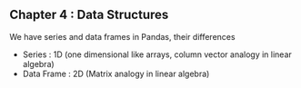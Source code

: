 ## Chapter 4 : Data Structures

We have series and data frames in Pandas, their differences

- Series : 1D (one dimensional like arrays, column vector analogy in linear algebra)
- Data Frame : 2D (Matrix analogy in linear algebra)